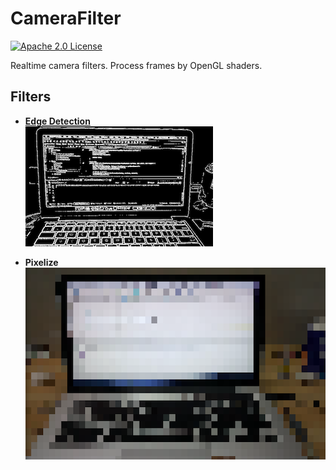 # CameraFilter
[![Apache 2.0 License](https://img.shields.io/badge/license-Apache%202.0-blue.svg?style=flat)](http://www.apache.org/licenses/LICENSE-2.0.html)

Realtime camera filters. Process frames by OpenGL shaders.

## Filters

- **[Edge Detection](https://www.shadertoy.com/view/Xtd3W7#)**  
![](art/1.png)

- **Pixelize**  
![](art/2.png)
